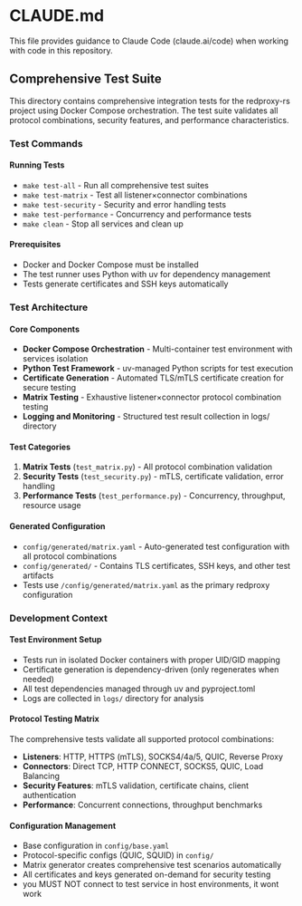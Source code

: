 # CLAUDE.md

This file provides guidance to Claude Code (claude.ai/code) when working with code in this repository.

## Comprehensive Test Suite

This directory contains comprehensive integration tests for the redproxy-rs project using Docker Compose orchestration. The test suite validates all protocol combinations, security features, and performance characteristics.

### Test Commands

#### Running Tests
- `make test-all` - Run all comprehensive test suites
- `make test-matrix` - Test all listener×connector combinations
- `make test-security` - Security and error handling tests
- `make test-performance` - Concurrency and performance tests
- `make clean` - Stop all services and clean up

#### Prerequisites
- Docker and Docker Compose must be installed
- The test runner uses Python with uv for dependency management
- Tests generate certificates and SSH keys automatically

### Test Architecture

#### Core Components
- **Docker Compose Orchestration** - Multi-container test environment with services isolation
- **Python Test Framework** - uv-managed Python scripts for test execution
- **Certificate Generation** - Automated TLS/mTLS certificate creation for secure testing
- **Matrix Testing** - Exhaustive listener×connector protocol combination testing
- **Logging and Monitoring** - Structured test result collection in logs/ directory

#### Test Categories
1. **Matrix Tests** (`test_matrix.py`) - All protocol combination validation
2. **Security Tests** (`test_security.py`) - mTLS, certificate validation, error handling
3. **Performance Tests** (`test_performance.py`) - Concurrency, throughput, resource usage

#### Generated Configuration
- `config/generated/matrix.yaml` - Auto-generated test configuration with all protocol combinations
- `config/generated/` - Contains TLS certificates, SSH keys, and other test artifacts
- Tests use `/config/generated/matrix.yaml` as the primary redproxy configuration

### Development Context

#### Test Environment Setup
- Tests run in isolated Docker containers with proper UID/GID mapping
- Certificate generation is dependency-driven (only regenerates when needed)
- All test dependencies managed through uv and pyproject.toml
- Logs are collected in `logs/` directory for analysis

#### Protocol Testing Matrix
The comprehensive tests validate all supported protocol combinations:
- **Listeners**: HTTP, HTTPS (mTLS), SOCKS4/4a/5, QUIC, Reverse Proxy
- **Connectors**: Direct TCP, HTTP CONNECT, SOCKS5, QUIC, Load Balancing
- **Security Features**: mTLS validation, certificate chains, client authentication
- **Performance**: Concurrent connections, throughput benchmarks

#### Configuration Management
- Base configuration in `config/base.yaml`
- Protocol-specific configs (QUIC, SQUID) in `config/`
- Matrix generator creates comprehensive test scenarios automatically
- All certificates and keys generated on-demand for security testing
- you MUST NOT connect to test service in host environments, it wont work